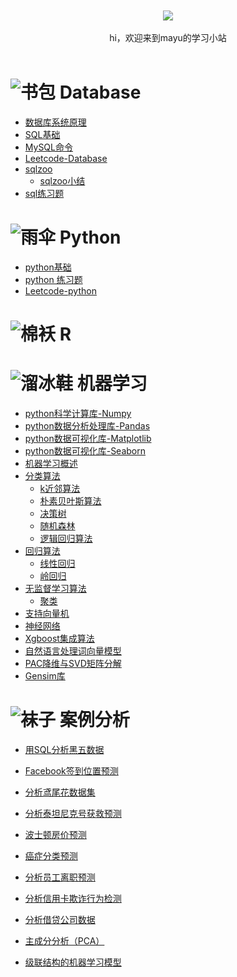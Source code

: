 

<br>

<div align="center">
    <br>
    <a href="https://github.com/mayu1031/CS_Notes"> <img src="https://raw.githubusercontent.com/mayu1031/CS_Notes/master/doc/others/icons/%E5%86%AC%E6%97%A5%E8%A3%85%E5%A4%87icon/%E8%80%B3%E7%BD%A9.png"></a>
     <br> <br>
    hi，欢迎来到mayu的学习小站
</div> 

<br/>



![书包][2]  Database
========
- [数据库系统原理](https://github.com/mayu1031/CS_Notes/blob/master/doc/sql/%E6%95%B0%E6%8D%AE%E5%BA%93%E7%B3%BB%E7%BB%9F%E5%8E%9F%E7%90%86.md)
- [SQL基础](https://github.com/mayu1031/CS_Notes/blob/master/doc/sql/SQL_Note.md)
- [MySQL命令](https://github.com/mayu1031/CS_Notes/blob/master/doc/sql/MySQL%E5%91%BD%E4%BB%A4.md)
- [Leetcode-Database](https://github.com/mayu1031/CS_Notes/blob/master/doc/sql/LeetCode.md)
- [sqlzoo](https://github.com/mayu1031/CS_Notes/blob/master/doc/sql/zoosql.md)  
    - [sqlzoo小结](https://zhuanlan.zhihu.com/p/54558741)
- [sql练习题]()


![雨伞][3]  Python
======

- [python基础](https://github.com/mayu1031/CS_Notes/blob/master/doc/python/python_note/readme.md)
- [python 练习题](https://github.com/mayu1031/CS_Notes/tree/master/doc/python/python_note)
- [Leetcode-python](https://github.com/mayu1031/CS_Notes/blob/master/doc/python/leecode/readme.md)


![棉袄][4]  R
========



![溜冰鞋][5]  机器学习
======
- [python科学计算库-Numpy](https://github.com/mayu1031/CS_Notes/blob/master/doc/%E6%9C%BA%E5%99%A8%E5%AD%A6%E4%B9%A0/python%E7%A7%91%E5%AD%A6%E8%AE%A1%E7%AE%97%E5%BA%93-Numpy/Numpy.ipynb)
- [python数据分析处理库-Pandas](https://github.com/mayu1031/CS_Notes/blob/master/doc/%E6%9C%BA%E5%99%A8%E5%AD%A6%E4%B9%A0/python%E6%95%B0%E6%8D%AE%E5%88%86%E6%9E%90%E5%A4%84%E7%90%86%E5%BA%93-Pandas/Pandas.ipynb)
- [python数据可视化库-Matplotlib](https://github.com/mayu1031/CS_Notes/blob/master/doc/%E6%9C%BA%E5%99%A8%E5%AD%A6%E4%B9%A0/python%E6%95%B0%E6%8D%AE%E5%8F%AF%E8%A7%86%E5%8C%96%E5%BA%93-Matplotlib/Matplotlib.ipynb)
- [python数据可视化库-Seaborn]()
- [机器学习概述](https://github.com/mayu1031/CS_Notes/blob/master/doc/%E6%9C%BA%E5%99%A8%E5%AD%A6%E4%B9%A0/%E6%9C%BA%E5%99%A8%E5%AD%A6%E4%B9%A0/%E6%9C%BA%E5%99%A8%E5%AD%A6%E4%B9%A0.md)
- [分类算法]()
    - [k近邻算法](https://github.com/mayu1031/CS_Notes/blob/master/doc/%E6%9C%BA%E5%99%A8%E5%AD%A6%E4%B9%A0/k%E8%BF%91%E9%82%BB/k-%E8%BF%91%E9%82%BB%E7%AE%97%E6%B3%95%20KNN%E7%AE%97%E6%B3%95.md)
    - [朴素贝叶斯算法](https://github.com/mayu1031/CS_Notes/blob/master/doc/%E6%9C%BA%E5%99%A8%E5%AD%A6%E4%B9%A0/%E6%9C%B4%E7%B4%A0%E8%B4%9D%E5%8F%B6%E6%96%AF%E7%AE%97%E6%B3%95/%E6%9C%B4%E7%B4%A0%E8%B4%9D%E5%8F%B6%E6%96%AF%E7%AE%97%E6%B3%95.md)
    - [决策树](https://github.com/mayu1031/CS_Notes/blob/master/doc/%E6%9C%BA%E5%99%A8%E5%AD%A6%E4%B9%A0/%E5%86%B3%E7%AD%96%E6%A0%91/%E5%86%B3%E7%AD%96%E6%A0%91.md)
    - [随机森林](https://github.com/mayu1031/CS_Notes/blob/master/doc/%E6%9C%BA%E5%99%A8%E5%AD%A6%E4%B9%A0/%E9%9A%8F%E6%9C%BA%E6%A3%AE%E6%9E%97/%E9%9A%8F%E6%9C%BA%E6%A3%AE%E6%9E%97.md)
    - [逻辑回归算法](https://github.com/mayu1031/CS_Notes/blob/master/doc/%E6%9C%BA%E5%99%A8%E5%AD%A6%E4%B9%A0/%E9%80%BB%E8%BE%91%E5%9B%9E%E5%BD%92/%E9%80%BB%E8%BE%91%E5%9B%9E%E5%BD%92%E4%B8%8E%E4%BA%8C%E5%88%86%E7%B1%BB.md)    
- [回归算法]()
    - [线性回归](https://github.com/mayu1031/CS_Notes/blob/master/doc/%E6%9C%BA%E5%99%A8%E5%AD%A6%E4%B9%A0/%E7%BA%BF%E6%80%A7%E5%9B%9E%E5%BD%92/%E7%BA%BF%E6%80%A7%E5%9B%9E%E5%BD%92.md)
    - [岭回归](https://github.com/mayu1031/CS_Notes/blob/master/doc/%E6%9C%BA%E5%99%A8%E5%AD%A6%E4%B9%A0/%E5%B2%AD%E5%9B%9E%E5%BD%92/%E5%B2%AD%E5%9B%9E%E5%BD%92.md)
- [无监督学习算法]()
    - [聚类]()
- [支持向量机]()
- [神经网络]()
- [Xgboost集成算法]()
- [自然语言处理词向量模型]()
- [PAC降维与SVD矩阵分解]()
- [Gensim库]()



![袜子][6]  案例分析
======

- [用SQL分析黑五数据](https://zhuanlan.zhihu.com/p/54273292)
- [Facebook签到位置预测](https://github.com/mayu1031/CS_Notes/blob/master/doc/%E6%9C%BA%E5%99%A8%E5%AD%A6%E4%B9%A0/%E6%A1%88%E4%BE%8B%E5%88%86%E6%9E%90/facebook%E7%AD%BE%E5%88%B0%E4%BD%8D%E7%BD%AE%E9%A2%84%E6%B5%8B.md)
- [分析鸢尾花数据集](https://github.com/mayu1031/CS_Notes/blob/master/doc/%E6%9C%BA%E5%99%A8%E5%AD%A6%E4%B9%A0/%E6%A1%88%E4%BE%8B%E5%88%86%E6%9E%90/%E5%88%86%E6%9E%90%E9%B8%A2%E5%B0%BE%E8%8A%B1%E6%95%B0%E6%8D%AE%E9%9B%86.md)
- [分析泰坦尼克号获救预测](https://github.com/mayu1031/CS_Notes/blob/master/doc/%E6%9C%BA%E5%99%A8%E5%AD%A6%E4%B9%A0/%E6%A1%88%E4%BE%8B%E5%88%86%E6%9E%90/%E6%B3%B0%E5%9D%A6%E5%B0%BC%E5%85%8B%E5%8F%B7%E4%B9%98%E5%AE%A2%E7%94%9F%E5%AD%98%E9%A2%84%E6%B5%8B.ipynb)
- [波士顿房价预测](https://github.com/mayu1031/CS_Notes/blob/master/doc/%E6%9C%BA%E5%99%A8%E5%AD%A6%E4%B9%A0/%E6%A1%88%E4%BE%8B%E5%88%86%E6%9E%90/%E6%A1%88%E4%BE%8B%E6%B3%A2%E5%A3%AB%E9%A1%BF%E6%88%BF%E4%BB%B7%E9%A2%84%E6%B5%8B.md)
- [癌症分类预测](https://github.com/mayu1031/CS_Notes/blob/master/doc/%E6%9C%BA%E5%99%A8%E5%AD%A6%E4%B9%A0/%E6%A1%88%E4%BE%8B%E5%88%86%E6%9E%90/%E7%99%8C%E7%97%87%E5%88%86%E7%B1%BB%E9%A2%84%E6%B5%8B.ipynb)
- [分析员工离职预测]()
- [分析信用卡欺诈行为检测]()
- [分析借贷公司数据]()
- [主成分分析（PCA）]()
- [级联结构的机器学习模型]()

  [1]: https://raw.githubusercontent.com/mayu1031/CS_Notes/master/doc/others/icons/%E5%86%AC%E6%97%A5%E8%A3%85%E5%A4%87icon/%E8%80%B3%E7%BD%A9.png
  [2]: https://raw.githubusercontent.com/mayu1031/CS_Notes/master/doc/others/icons/%E5%86%AC%E6%97%A5%E8%A3%85%E5%A4%87icon/%E4%B9%A6%E5%8C%85.png
  [3]: https://raw.githubusercontent.com/mayu1031/CS_Notes/master/doc/others/icons/%E5%86%AC%E6%97%A5%E8%A3%85%E5%A4%87icon/%E9%9B%A8%E4%BC%9E3.png

  [4]:
https://raw.githubusercontent.com/mayu1031/CS_Notes/master/doc/others/icons/%E5%86%AC%E6%97%A5%E8%A3%85%E5%A4%87icon/%E7%9F%AD%E6%A3%89%E8%A2%84.png
  [5]: https://raw.githubusercontent.com/mayu1031/CS_Notes/master/doc/others/icons/%E5%86%AC%E6%97%A5%E8%A3%85%E5%A4%87icon/%E6%BA%9C%E5%86%B0%E9%9E%8B2.png
  
  [6]: 
  https://raw.githubusercontent.com/mayu1031/CS_Notes/master/doc/others/icons/%E5%86%AC%E6%97%A5%E8%A3%85%E5%A4%87icon/%E8%A2%9C%E5%AD%90.png
